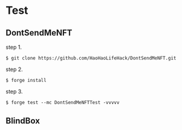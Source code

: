 # Test

## DontSendMeNFT

step 1.

```
$ git clone https://github.com/HaoHaoLifeHack/DontSendMeNFT.git
```

step 2.

```
$ forge install
```

step 3.

```
$ forge test --mc DontSendMeNFTTest -vvvvv
```

## BlindBox
